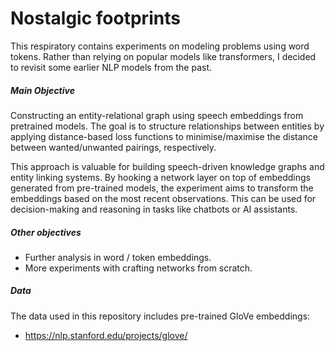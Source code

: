 
# Nostalgic footprints

This respiratory contains experiments on modeling problems using word tokens. Rather than relying on popular models like transformers, I decided to revisit some earlier NLP models from the past.

##### Main Objective

Constructing an entity-relational graph using speech embeddings from pretrained models. The goal is to structure relationships between entities by applying distance-based loss functions to minimise/maximise the distance between wanted/unwanted pairings, respectively.

This approach is valuable for building speech-driven knowledge graphs and  entity linking systems. By hooking a network layer on top of embeddings generated from pre-trained models, the experiment aims to transform the embeddings based on the most recent observations. This can be used for decision-making and reasoning in tasks like chatbots or AI assistants.

##### Other objectives

* Further analysis in word / token embeddings.
* More experiments with crafting networks from scratch.

##### Data

The data used in this repository includes pre-trained GloVe embeddings:

- https://nlp.stanford.edu/projects/glove/
